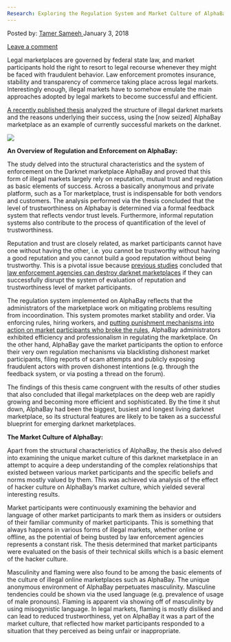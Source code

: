 ```yaml
---
Research: Exploring the Regulation System and Market Culture of AlphaBay
---
```

<article class="post-listing post-24257 post type-post status-publish format-standard has-post-thumbnail hentry category-deepdot-news tag-alphabay tag-culture tag-exploring tag-market tag-regulation tag-research tag-system">
<div class="post-inner">
<span>Posted by: <a href="https://www.deepdotweb.com/author/tamersameeh/" title="">Tamer Sameeh </a></span>
<span>January 3, 2018</span>

<span><a href="https://www.deepdotweb.com/2018/01/03/research-exploring-regulation-system-market-culture-alphabay/#respond">Leave a comment</a></span>
</p>
<div class="clear"></div>
<div class="entry">
<p>Legal marketplaces are governed by federal state law, and market participants hold the right to resort to legal recourse whenever they might be faced with fraudulent behavior. Law enforcement promotes insurance, stability and transparency of commerce taking place across legal markets. Interestingly enough, illegal markets have to somehow emulate the main approaches adopted by legal markets to become successful and efficient.</p>
<p><a href="https://www.duo.uio.no/bitstream/handle/10852/59231/Masteroppgave--sne-Hugdal-Kalberg.pdf?sequence=1&amp;isAllowed=y">A recently published thesis</a> analyzed the structure of illegal darknet markets and the reasons underlying their success, using the [now seized] AlphaBay marketplace as an example of currently successful markets on the darknet.</p>
<p><img class="wp-image-24258" src="https://www.deepdotweb.com/wp-content/uploads/2018/01/word-image-5.jpeg" srcset="https://www.deepdotweb.com/wp-content/uploads/2018/01/word-image-5.jpeg 1024w, https://www.deepdotweb.com/wp-content/uploads/2018/01/word-image-5-150x150.jpeg 150w, https://www.deepdotweb.com/wp-content/uploads/2018/01/word-image-5-300x300.jpeg 300w, https://www.deepdotweb.com/wp-content/uploads/2018/01/word-image-5-55x55.jpeg 55w, https://www.deepdotweb.com/wp-content/uploads/2018/01/word-image-5-50x50.jpeg 50w" sizes="(max-width: 1024px) 100vw, 1024px" /></p>
<p><strong>An Overview of Regulation and Enforcement on AlphaBay:</strong></p>
<p>The study delved into the structural characteristics and the system of enforcement on the Darknet marketplace AlphaBay and proved that this form of illegal markets largely rely on reputation, mutual trust and regulation as basic elements of success. Across a basically anonymous and private platform, such as a Tor marketplace, trust is indispensable for both vendors and customers. The analysis performed via the thesis concluded that the level of trustworthiness on Alphabay is determined via a formal feedback system that reflects vendor trust levels. Furthermore, informal reputation systems also contribute to the process of quantification of the level of trustworthiness.</p>
<p>Reputation and trust are closely related, as market participants cannot have one without having the other, i.e. you cannot be trustworthy without having a good reputation and you cannot build a good reputation without being trustworthy. This is a pivotal issue because <a href="http://journals.sagepub.com/doi/abs/10.1177/0894439312452998">previous studies</a> concluded that <a href="https://www.deepdotweb.com/2017/08/03/georgia-fbi-allegedly-identified-alphabay-staff-member/">law enforcement agencies can destroy darknet marketplaces</a> if they can successfully disrupt the system of evaluation of reputation and trustworthiness level of market participants.</p>
<p>The regulation system implemented on AlphaBay reflects that the administrators of the marketplace work on mitigating problems resulting from incoordination. This system promotes market stability and order. Via enforcing rules, hiring workers, and <a href="https://www.deepdotweb.com/2017/10/18/take-expert-top-10-things-never-darknet-markets/">putting punishment mechanisms into action on market participants who broke the rules</a>, AlphaBay administrators exhibited efficiency and professionalism in regulating the marketplace. On the other hand, AlphaBay gave the market participants the option to enforce their very own regulation mechanisms via blacklisting dishonest market participants, filing reports of scam attempts and publicly exposing fraudulent actors with proven dishonest intentions (e.g. through the feedback system, or via posting a thread on the forum).</p>
<p>The findings of this thesis came congruent with the results of other studies that also concluded that illegal marketplaces on the deep web are rapidly growing and becoming more efficient and sophisticated. By the time it shut down, AlphaBay had been the biggest, busiest and longest living darknet marketplace, so its structural features are likely to be taken as a successful blueprint for emerging darknet marketplaces.</p>
<p><strong>The Market Culture of AlphaBay:</strong></p>
<p>Apart from the structural characteristics of AlphaBay, the thesis also delved into examining the unique market culture of this darknet marketplace in an attempt to acquire a deep understanding of the complex relationships that existed between various market participants and the specific beliefs and norms mostly valued by them. This was achieved via analysis of the effect of hacker culture on AlphaBay&#8217;s market culture, which yielded several interesting results.</p>
<p>Market participants were continuously examining the behavior and language of other market participants to mark them as insiders or outsiders of their familiar community of market participants. This is something that always happens in various forms of illegal markets, whether online or offline, as the potential of being busted by law enforcement agencies represents a constant risk. The thesis determined that market participants were evaluated on the basis of their technical skills which is a basic element of the hacker culture.</p>
<p>Masculinity and flaming were also found to be among the basic elements of the culture of illegal online marketplaces such as AlphaBay. The unique anonymous environment of AlphaBay perpetuates masculinity. Masculine tendencies could be shown via the used language (e.g. prevalence of usage of male pronouns). Flaming is apparent via showing off of masculinity by using misogynistic language. In legal markets, flaming is mostly disliked and can lead to reduced trustworthiness, yet on AlphaBay it was a part of the market culture, that reflected how market participants responded to a situation that they perceived as being unfair or inappropriate.</p>
</div>
<span style="display:none"><a href="https://www.deepdotweb.com/tag/alphabay/" rel="tag">alphabay</a> <a href="https://www.deepdotweb.com/tag/culture/" rel="tag">culture</a> <a href="https://www.deepdotweb.com/tag/exploring/" rel="tag">exploring</a> <a href="https://www.deepdotweb.com/tag/market/" rel="tag">market</a> <a href="https://www.deepdotweb.com/tag/regulation/" rel="tag">regulation</a> <a href="https://www.deepdotweb.com/tag/research/" rel="tag">research</a> <a href="https://www.deepdotweb.com/tag/system/" rel="tag">system</a></span> <span style="display:none" class="updated">2018-01-03</span>
<div style="display:none" class="vcard author" itemprop="author" itemscope itemtype="http://schema.org/Person"><strong class="fn" itemprop="name"><a href="https://www.deepdotweb.com/author/tamersameeh/" title="Posts by Tamer Sameeh" rel="author">Tamer Sameeh</a></strong></div>
</div>
</article>

